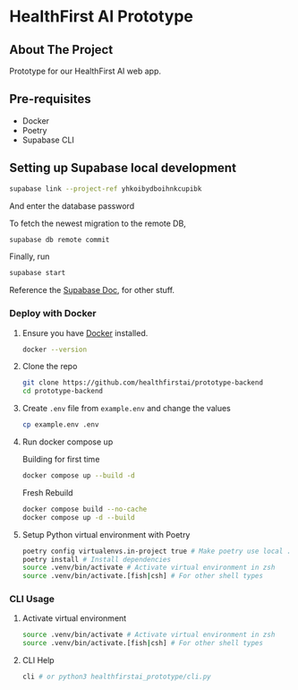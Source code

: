 # HealthFirst AI Prototype

## About The Project

Prototype for our HealthFirst AI web app.

## Pre-requisites

- Docker
- Poetry
- Supabase CLI

## Setting up Supabase local development

```bash
supabase link --project-ref yhkoibydboihnkcupibk
```

And enter the database password

To fetch the newest migration to the remote DB,

```bash
supabase db remote commit
```

Finally, run

```bash
supabase start
```

Reference the [Supabase Doc](https://supabase.com/docs/reference/cli/supabase-db), for other stuff.

### Deploy with Docker

1. Ensure you have [Docker](https://www.docker.com/) installed.

   ```sh
   docker --version
   ```

2. Clone the repo

   ```sh
   git clone https://github.com/healthfirstai/prototype-backend
   cd prototype-backend
   ```

3. Create `.env` file from `example.env` and change the values

   ```sh
   cp example.env .env
   ```

4. Run docker compose up

   Building for first time

   ```sh
   docker compose up --build -d
   ```

   Fresh Rebuild

   ```sh
   docker compose build --no-cache
   docker compose up -d --build
   ```

5. Setup Python virtual environment with Poetry

   ```sh
   poetry config virtualenvs.in-project true # Make poetry use local .venv folder
   poetry install # Install dependencies
   source .venv/bin/activate # Activate virtual environment in zsh
   source .venv/bin/activate.[fish|csh] # For other shell types
   ```

### CLI Usage

1. Activate virtual environment

   ```sh
   source .venv/bin/activate # Activate virtual environment in zsh
   source .venv/bin/activate.[fish|csh] # For other shell types
   ```

2. CLI Help

   ```sh
   cli # or python3 healthfirstai_prototype/cli.py
   ```
